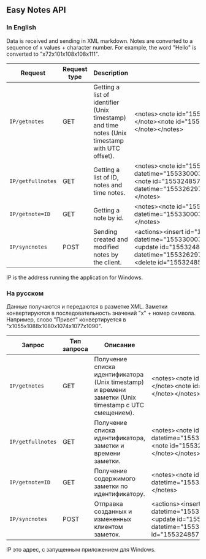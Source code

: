 ## Easy Notes API
### In English
Data is received and sending in XML markdown. Notes are converted to a sequence of x values + character number. For example, the word "Hello" is converted to "x72x101x108x108x111".

| Request | Request type | Description | Example |
| ------------- | ------------- | ------------- | ------------- |
| `IP/getnotes` | GET | Getting a list of identifier (Unix timestamp) and time notes (Unix timestamp with UTC offset). | &lt;notes&gt;&lt;note id="1553287432" datetime="1553301832"&gt;&lt;/note&gt;&lt;note id="1553287428" datetime="1553301828"&gt;&lt;/note&gt;&lt;/notes&gt; |
| `IP/getfullnotes` | GET | Getting a list of ID, notes and time notes. | &lt;notes&gt;&lt;note id="1553285632" datetime="1553300032"&gt;x72x101x108x108x111&lt;/note&gt;&lt;note id="1553248570" datetime="1553262970"&gt;x72x101x108x108x111&lt;/note&gt;&lt;/notes&gt; |
| `IP/getnote=ID` | GET | Getting a note by id. | &lt;notes&gt;&lt;note id="1553285632" datetime="1553300032"&gt;x72x101x108x108x111&lt;/note&gt;&lt;/notes&gt; |
| `IP/syncnotes` | POST | Sending created and modified notes by the client. | &lt;actions&gt;&lt;insert id="1553285632" datetime="1553300032"&gt;x72x101x108x108x111&lt;/insert&gt;&lt;update id="1553248570" datetime="1553262970"&gt;x72x101x108x108x111&lt;/update&gt;&lt;delete id="1553248570"&gt;&lt;/delete&gt;&lt;/actions&gt; |

IP is the address running the application for Windows. 

### На русском
Данные получаются и передаются в разметке XML. Заметки конвертируются в последовательность значений "x" + номер символа. Например, слово "Привет" конвертируется в "x1055x1088x1080x1074x1077x1090".

| Запрос | Тип запроса | Описание | Пример |
| ------------- | ------------- | ------------- | ------------- |
| `IP/getnotes` | GET | Получение списка идентификатора (Unix timestamp) и времени заметки (Unix timestamp с UTC смещением). | &lt;notes&gt;&lt;note id="1553287432" datetime="1553301832"&gt;&lt;/note&gt;&lt;note id="1553287428" datetime="1553301828"&gt;&lt;/note&gt;&lt;/notes&gt; |
| `IP/getfullnotes` | GET | Получение списка идентификатора, заметки и времени заметки. | &lt;notes&gt;&lt;note id="1553285632" datetime="1553300032"&gt;x72x101x108x108x111&lt;/note&gt;&lt;note id="1553248570" datetime="1553262970"&gt;Mg==&lt;/note&gt;&lt;/notes&gt; |
| `IP/getnote=ID` | GET | Получение содержимого заметки по идентификатору. | &lt;notes&gt;&lt;note id="1553285632" datetime="1553300032"&gt;x72x101x108x108x111&lt;/note&gt;&lt;/notes&gt; |
| `IP/syncnotes` | POST | Отправка созданных и измененных клиентом заметок. | &lt;actions&gt;&lt;insert id="1553285632" datetime="1553300032"&gt;x72x101x108x108x111&lt;/insert&gt;&lt;update id="1553248570" datetime="1553262970"&gt;Mg==&lt;/update&gt;&lt;delete id="1553248570"&gt;&lt;/delete&gt;&lt;/actions&gt; |

IP это адрес, с запущенным приложением для Windows.